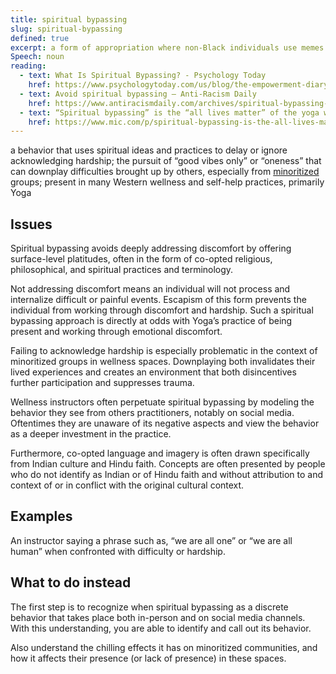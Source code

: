 ```yaml
---
title: spiritual bypassing
slug: spiritual-bypassing
defined: true
excerpt: a form of appropriation where non-Black individuals use memes and imagery featuring Black people and dark-skinned emojis
Speech: noun
reading:
  - text: What Is Spiritual Bypassing? - Psychology Today
    href: https://www.psychologytoday.com/us/blog/the-empowerment-diary/201901/what-is-spiritual-bypassing
  - text: Avoid spiritual bypassing — Anti-Racism Daily
    href: https://www.antiracismdaily.com/archives/spiritual-bypassing-anti-racism-daily
  - text: “Spiritual bypassing” is the “all lives matter” of the yoga world. Don't buy it
    href: https://www.mic.com/p/spiritual-bypassing-is-the-all-lives-matter-of-the-yoga-world-dont-buy-it-27631880
---
```


a behavior that uses spiritual ideas and practices to delay or ignore acknowledging hardship; the pursuit of “good vibes only” or “oneness” that can downplay difficulties brought up by others, especially from [minoritized](/definitions/minoritised/) groups; present in many Western wellness and self-help practices, primarily Yoga

## Issues

Spiritual bypassing avoids deeply addressing discomfort by offering surface-level platitudes, often in the form of co-opted religious, philosophical, and spiritual practices and terminology.

Not addressing discomfort means an individual will not process and internalize difficult or painful events. Escapism of this form prevents the individual from working through discomfort and hardship. Such a spiritual bypassing approach is directly at odds with Yoga’s practice of being present and working through emotional discomfort.

Failing to acknowledge hardship is especially problematic in the context of minoritized groups in wellness spaces. Downplaying both invalidates their lived experiences and creates an environment that both disincentives further participation and suppresses trauma.

Wellness instructors often perpetuate spiritual bypassing by modeling the behavior they see from others practitioners, notably on social media. Oftentimes they are unaware of its negative aspects and view the behavior as a deeper investment in the practice.

Furthermore, co-opted language and imagery is often drawn specifically from Indian culture and Hindu faith. Concepts are often presented by people who do not identify as Indian or of Hindu faith and without attribution to and context of or in conflict with the original cultural context.

## Examples

An instructor saying a phrase such as, “we are all one” or “we are all human” when confronted with difficulty or hardship.

## What to do instead

The first step is to recognize when spiritual bypassing as a discrete behavior that takes place both in-person and on social media channels. With this understanding, you are able to identify and call out its behavior.

Also understand the chilling effects it has on minoritized communities, and how it affects their presence (or lack of presence) in these spaces.
